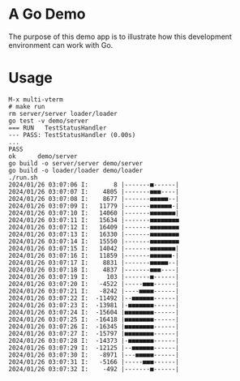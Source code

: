 # A Go Demo

The purpose of this demo app is to illustrate how this development
environment can work with Go.

# Usage

    M-x multi-vterm
	# make run
    rm server/server loader/loader
    go test -v demo/server
    === RUN   TestStatusHandler
    --- PASS: TestStatusHandler (0.00s)
	...
    PASS
    ok      demo/server
    go build -o server/server demo/server
    go build -o loader/loader demo/loader
    ./run.sh
    2024/01/26 03:07:06 I:       8 |-------■------|
    2024/01/26 03:07:07 I:    4805 |-------■■■----|
    2024/01/26 03:07:08 I:    8677 |-------■■■■■--|
    2024/01/26 03:07:09 I:   11779 |-------■■■■■■-|
    2024/01/26 03:07:10 I:   14060 |-------■■■■■■■|
    2024/01/26 03:07:11 I:   15634 |-------■■■■■■■■
    2024/01/26 03:07:12 I:   16409 |-------■■■■■■■■
    2024/01/26 03:07:13 I:   16330 |-------■■■■■■■■
    2024/01/26 03:07:14 I:   15550 |-------■■■■■■■■
    2024/01/26 03:07:15 I:   14042 |-------■■■■■■■|
    2024/01/26 03:07:16 I:   11859 |-------■■■■■■-|
    2024/01/26 03:07:17 I:    8831 |-------■■■■■--|
    2024/01/26 03:07:18 I:    4837 |-------■■■----|
    2024/01/26 03:07:19 I:     103 |-------■------|
    2024/01/26 03:07:20 I:   -4522 |-----■■■------|
    2024/01/26 03:07:21 I:   -8242 |----■■■■------|
    2024/01/26 03:07:22 I:  -11492 |--■■■■■■------|
    2024/01/26 03:07:23 I:  -13981 |-■■■■■■■------|
    2024/01/26 03:07:24 I:  -15604 |■■■■■■■■------|
    2024/01/26 03:07:25 I:  -16418 |■■■■■■■■------|
    2024/01/26 03:07:26 I:  -16345 |■■■■■■■■------|
    2024/01/26 03:07:27 I:  -15797 |■■■■■■■■------|
    2024/01/26 03:07:28 I:  -14373 |-■■■■■■■------|
    2024/01/26 03:07:29 I:  -12125 |--■■■■■■------|
    2024/01/26 03:07:30 I:   -8971 |---■■■■■------|
    2024/01/26 03:07:31 I:   -5166 |-----■■■------|
    2024/01/26 03:07:32 I:    -492 |-------■------|
